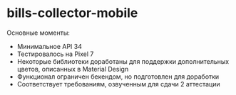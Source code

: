 # bills-collector-mobile

Основные моменты:
- Минимальное API 34
- Тестировалось на Pixel 7
- Некоторые библиотеки доработаны для поддержки дополнительных цветов, описанных в Material Design
- Функционал ограничен бекендом, но подготовлен для доработки
- Соответствует требованиям, озвученным для сдачи 2 аттестации